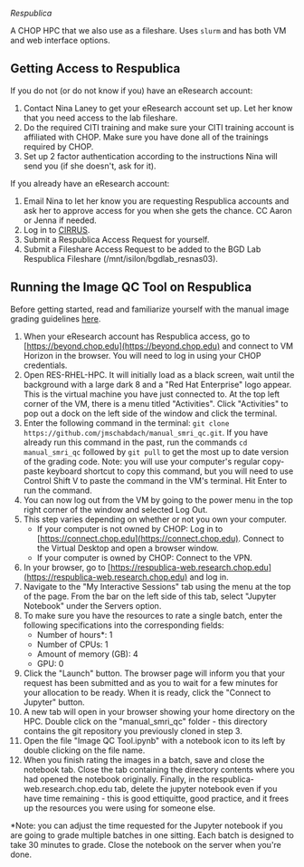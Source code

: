 *Respublica*

A CHOP HPC that we also use as a fileshare. Uses `slurm` and has both VM and web interface options.

## Getting Access to Respublica

If you do not (or do not know if you) have an eResearch account:

1. Contact Nina Laney to get your eResearch account set up. Let her know that you need access to the lab fileshare. 
2. Do the required CITI training and make sure your CITI training account is affiliated with CHOP. Make sure you have done all of the trainings required by CHOP.
3. Set up 2 factor authentication according to the instructions Nina will send you (if she doesn't, ask for it).

If you already have an eResearch account: 

1. Email Nina to let her know you are requesting Respublica accounts and ask her to approve access for you when she gets the chance. CC Aaron or Jenna if needed.
2. Log in to [CIRRUS](https://www.research.chop.edu/applications/cirrus). 
3. Submit a Respublica Access Request for yourself.
4. Submit a Fileshare Access Request to be added to the BGD Lab Respublica Fileshare (/mnt/isilon/bgdlab_resnas03). 


## Running the Image QC Tool on Respublica

Before getting started, read and familiarize yourself with the manual image grading guidelines [here](https://bgdlab.github.io/research/image_qc.html).

1. When your eResearch account has Respublica access, go to [https://beyond.chop.edu](https://beyond.chop.edu) and connect to VM Horizon in the browser. You will need to log in using your CHOP credentials.
2. Open RES-RHEL-HPC. It will initially load as a black screen, wait until the background with a large dark 8 and a "Red Hat Enterprise" logo appear. This is the virtual machine you have just connected to. At the top left corner of the VM, there is a menu titled "Activities". Click "Activities" to pop out a dock on the left side of the window and click the terminal.
3. Enter the following command in the terminal: `git clone https://github.com/jmschabdach/manual_smri_qc.git`. If you have already run this command in the past, run the commands `cd manual_smri_qc` followed by `git pull` to get the most up to date version of the grading code. Note: you will use your computer's regular copy-paste keyboard shortcut to copy this command, but you will need to use Control Shift V to paste the command in the VM's terminal. Hit Enter to run the command.
4. You can now log out from the VM by going to the power menu in the top right corner of the window and selected Log Out.
5. This step varies depending on whether or not you own your computer. 
    - If your computer is not owned by CHOP: Log in to [https://connect.chop.edu](https://connect.chop.edu). Connect to the Virtual Desktop and open a browser window. 
    - If your computer is owned by CHOP: Connect to the VPN. 
6. In your browser, go to [https://respublica-web.research.chop.edu](https://respublica-web.research.chop.edu) and log in.
7. Navigate to the "My Interactive Sessions" tab using the menu at the top of the page. From the bar on the left side of this tab, select "Jupyter Notebook" under the Servers option.
8. To make sure you have the resources to rate a single batch, enter the following specifications into the corresponding fields:
    - Number of hours\*: 1
    - Number of CPUs: 1
    - Amount of memory (GB): 4
    - GPU: 0
9. Click the "Launch" button. The browser page will inform you that your request has been submitted and as you to wait for a few minutes for your allocation to be ready. When it is ready, click the "Connect to Jupyter" button.
10. A new tab will open in your browser showing your home directory on the HPC. Double click on the "manual_smri_qc" folder - this directory contains the git repository you previously cloned in step 3. 
11. Open the file "Image QC Tool.ipynb" with a notebook icon to its left by double clicking on the file name.
12. When you finish rating the images in a batch, save and close the notebook tab. Close the tab containing the directory contents where you had opened the notebook originally. Finally, in the respublica-web.research.chop.edu tab, delete the jupyter notebook even if you have time remaining - this is good ettiquitte, good practice, and it frees up the resources you were using for someone else. 

\*Note: you can adjust the time requested for the Jupyter notebook if you are going to grade multiple batches in one sitting. Each batch is designed to take 30 minutes to grade. Close the notebook on the server when you're done.
